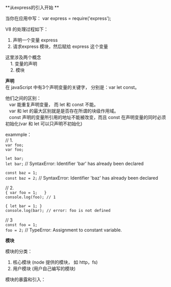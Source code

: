 **从express的引入开始 **

当你在应用中写：  var express    = require('express'); 

V8 的处理过程如下：  
1. 声明一个变量 express  
2. 请求express 模块，然后赋给 express 这个变量

这里涉及两个概念  
&nbsp;&nbsp;&nbsp;&nbsp;1. 变量的声明  
&nbsp;&nbsp;&nbsp;&nbsp;2. 模块  



**声明** <br />
在 javaScript 中有3个声明变量的关键字， 分别是：var let const。

他们之间的区别：  
&nbsp;&nbsp;&nbsp;var 能重复声明变量， 而 let 和 const 不能。  
&nbsp;&nbsp;&nbsp;var 和 let 的最大区别就是是否存在所谓的块级作用域。  
&nbsp;&nbsp;&nbsp;const 声明的变量所引用的地址不能被改变，而且 const 在声明变量的同时必须初始化(var 和 let 可以只声明不初始化)

exammple：  
// 1.  
`var foo;`  
`var foo;`

`let bar;`  
`let bar;`  // SyntaxError: Identifier 'bar' has already been declared

`const baz = 1;`  
`const baz = 2;` // SyntaxError: Identifier 'baz' has already been declared


// 2.  
`{
    var foo = 1;  
}`  
`console.log(foo); // 1`

`{
    let bar = 1;
}`  
`console.log(bar); // error: foo is not defined  `

// 3  
`const foo = 1;`  
 `foo = 2;` // TypeError: Assignment to constant variable.

**模块**
    
模块的分类：   
1. 核心模块 (node 提供的模块， 如 http，fs)  
2. 用户模块 (用户自己编写的模块)  


模块的暴露和引入：





